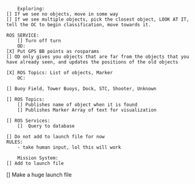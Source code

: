 
        Exploring: 
	[] If we see no objects, move in some way
	[] If we see multiple objects, pick the closest object, LOOK AT IT, tell the OC to begin classification, move towards it.

	ROS SERVICE:
		[] Turn off turn 
        OD:
	[X] Put GPS BB points as rosparams
	[] OD only gives you objects that are far from the objects that you have already seen, and updates the positions of the old objects

	[X] ROS Topics: List of objects, Marker 
        OC:

	[] Buoy Field, Tower Buoys, Dock, STC, Shooter, Unknown

	[] ROS Topics: 
		[] Publishes name of object when it is found	
		[] Publishes Marker Array of text for visualization

	[] ROS Services:
		[] 	Query to database

	[] Do not add to launch file for now
	RULES:
		- take human input, lol this will work

        Mission System:
	[] Add to launch file


[] Make a huge launch file 
